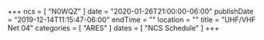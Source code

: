 +++
ncs = [ "N0WQZ" ]
date = "2020-01-26T21:00:00-06:00"
publishDate = "2019-12-14T11:15:47-06:00"
endTime = ""
location = ""
title = "UHF/VHF Net 04"
categories = [ "ARES" ]
dates = [ "NCS Schedule" ]
+++
